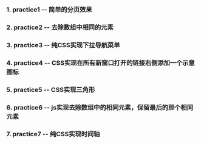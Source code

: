 ### 1. practice1 -- 简单的分页效果
### 2. practice2 -- 去除数组中相同的元素
### 3. practice3 -- 纯CSS实现下拉导航菜单
### 4. practice4 -- CSS实现在所有新窗口打开的链接右侧添加一个示意图标
### 5. practice5 -- CSS实现三角形
### 6. practice6 -- js实现去除数组中的相同元素，保留最后的那个相同元素
### 7. practice7 -- 纯CSS实现时间轴